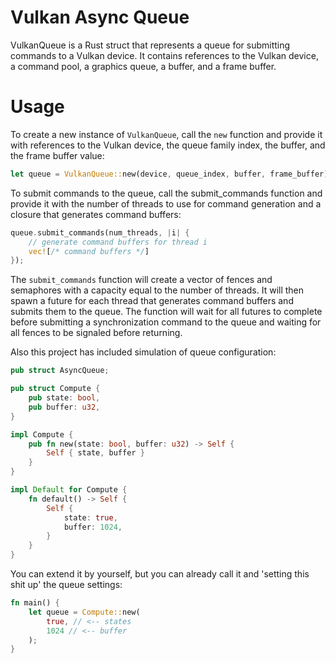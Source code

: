 # Vulkan Async Queue
VulkanQueue is a Rust struct that represents a queue for submitting commands to a Vulkan device. It contains references to the Vulkan device, a command pool, a graphics queue, a buffer, and a frame buffer.

# Usage
To create a new instance of `VulkanQueue`, call the `new` function and provide it with references to the Vulkan device, the queue family index, the buffer, and the frame buffer value:
```rust
let queue = VulkanQueue::new(device, queue_index, buffer, frame_buffer);
```
To submit commands to the queue, call the submit_commands function and provide it with the number of threads to use for command generation and a closure that generates command buffers:
```rust
queue.submit_commands(num_threads, |i| {
    // generate command buffers for thread i
    vec![/* command buffers */]
});
```
The `submit_commands` function will create a vector of fences and semaphores with a capacity equal to the number of threads. It will then spawn a future for each thread that generates command buffers and submits them to the queue. The function will wait for all futures to complete before submitting a synchronization command to the queue and waiting for all fences to be signaled before returning.

Also this project has included simulation of queue configuration:
```rust
pub struct AsyncQueue;

pub struct Compute {
    pub state: bool,
    pub buffer: u32,
}

impl Compute {
    pub fn new(state: bool, buffer: u32) -> Self {
        Self { state, buffer }
    }
}

impl Default for Compute {
    fn default() -> Self {
        Self {
            state: true,
            buffer: 1024,
        }
    }
}
```
You can extend it by yourself, but you can already call it and 'setting this shit up' the queue settings:
```rust
fn main() {
    let queue = Compute::new(
        true, // <-- states
        1024 // <-- buffer
    );
}
```
